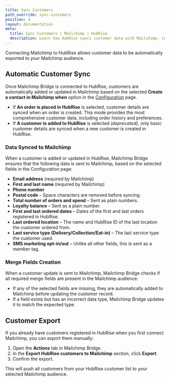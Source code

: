 ```yaml
---
title: Sync Customers
path_override: sync-customers
position: 4
layout: documentation
meta:
  title: Sync Customers | Mailchimp | HubRise
  description: Learn how HubRise syncs customer data with Mailchimp, including automatic updates, merge field handling, and manual exports.
---
```


Connecting Mailchimp to HubRise allows customer data to be automatically exported to your Mailchimp audience.

## Automatic Customer Sync

Once Mailchimp Bridge is connected to HubRise, customers are automatically added or updated in Mailchimp based on the selected **Create a contact in Mailchimp when** option in the [Configuration](/apps/mailchimp/configuration) page.

- If **An order is placed in HubRise** is selected, customer details are synced when an order is created. This mode provides the most comprehensive customer data, including order history and preferences.
- If **A customer is added to HubRise** is selected _(deprecated)_, only basic customer details are synced when a new customer is created in HubRise.

### Data Synced to Mailchimp

When a customer is added or updated in HubRise, Mailchimp Bridge ensures that the following data is sent to Mailchimp, based on the selected fields in the Configuration page:

- **Email address** (required by Mailchimp)
- **First and last name** (required by Mailchimp)
- **Phone number**
- **Postal code** – Space characters are removed before syncing.
- **Total number of orders and spend** – Sent as plain numbers.
- **Loyalty balance** – Sent as a plain number.
- **First and last ordered dates** – Dates of the first and last orders registered in HubRise.
- **Last ordered location** – The name and HubRise ID of the last location the customer ordered from.
- **Last service type (Delivery/Collection/Eat-in)** – The last service type the customer used.
- **SMS marketing opt-in/out** – Unlike all other fields, this is sent as a member tag.

### Merge Fields Creation

When a customer update is sent to Mailchimp, Mailchimp Bridge checks if all required merge fields are present in the Mailchimp audience:

- If any of the selected fields are missing, they are automatically added to Mailchimp before updating the customer record.
- If a field exists but has an incorrect data type, Mailchimp Bridge updates it to match the expected type.

## Customer Export

If you already have customers registered in HubRise when you first connect Mailchimp, you can export them manually:

1. Open the **Actions** tab in Mailchimp Bridge.
2. In the **Export HubRise customers to Mailchimp** section, click **Export**.
3. Confirm the export.

This will push all customers from your HubRise customer list to your selected Mailchimp audience.
